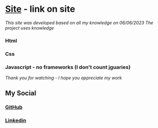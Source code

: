 # [Site](https://github.com/Drikkii) - link on site

_This site was developed based on all my knowledge on 06/06/2023_
_The project uses knowledge_

### Html

### Css

### Javascript - no frameworks (I don't count jguaries)

_Thank you for watching - I hope you appreciate my work_

## My Social

### [GitHub](https://github.com/Drikkii)

### [Linkedin](https://www.linkedin.com/in/pavel-chevychelov-7a93081a1/)
